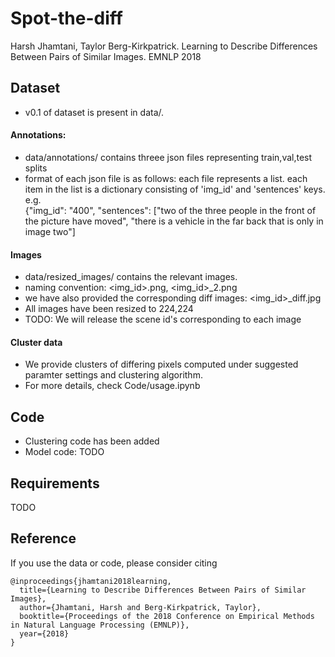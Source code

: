 # Spot-the-diff
Harsh Jhamtani, Taylor Berg-Kirkpatrick. Learning to Describe Differences Between Pairs of Similar Images. EMNLP 2018


## Dataset
- v0.1 of dataset is present in data/.  </br>
#### Annotations:
- data/annotations/ contains threee json files representing train,val,test splits
- format of each json file is as follows: each file represents a list. each item in the list is a dictionary consisting of 'img_id' and 'sentences' keys. e.g. </br>
{"img_id": "400", "sentences": ["two of the three people in the front of the picture have moved", "there is a vehicle in the far back that is only in image two"] </br>
#### Images
- data/resized_images/ contains the relevant images. 
- naming convention: <img_id>.png, <img_id>_2.png
- we have also provided the corresponding diff images: <img_id>_diff.jpg
- All images have been resized to 224,224
- TODO: We will release the scene id's corresponding to each image 
#### Cluster data
- We provide clusters of differing pixels computed under suggested paramter settings and clustering algorithm.
- For more details, check Code/usage.ipynb

## Code
- Clustering code has been added
- Model code: TODO

## Requirements
TODO

## Reference
If you use the data or code, please consider citing

```
@inproceedings{jhamtani2018learning,
  title={Learning to Describe Differences Between Pairs of Similar Images},
  author={Jhamtani, Harsh and Berg-Kirkpatrick, Taylor},
  booktitle={Proceedings of the 2018 Conference on Empirical Methods in Natural Language Processing (EMNLP)},
  year={2018}
}
```
